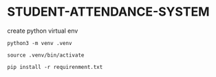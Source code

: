 # STUDENT-ATTENDANCE-SYSTEM

create python virtual env
``` 
python3 -m venv .venv
```
```
source .venv/bin/activate
```
```
pip install -r requirenment.txt
```
